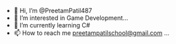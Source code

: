 - 👋 Hi, I’m @PreetamPatil487
- 👀 I’m interested in Game Development...
- 🌱 I’m currently learning C#
- 📫 How to reach me preetampatilschool@gmail.com ...
